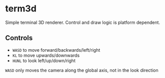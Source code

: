 # term3d

Simple terminal 3D renderer. Control and draw logic is platform dependent.

## Controls

- `WASD` to move forward/backwards/left/right
- `KL` to move upwards/downwards
- `HUNL` to look left/up/down/right

`WASD` only moves the camera along the global axis, not in the look direction
